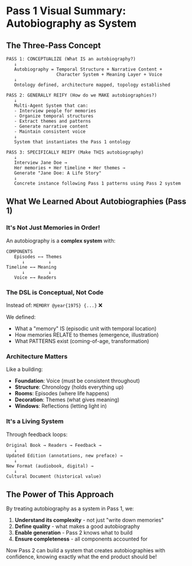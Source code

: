 # Pass 1 Visual Summary: Autobiography as System

## The Three-Pass Concept

```
PASS 1: CONCEPTUALIZE (What IS an autobiography?)
   ↓
   Autobiography = Temporal Structure + Narrative Content + 
                   Character System + Meaning Layer + Voice
   ↓
   Ontology defined, architecture mapped, topology established

PASS 2: GENERALLY REIFY (How do we MAKE autobiographies?)
   ↓
   Multi-Agent System that can:
   - Interview people for memories
   - Organize temporal structures  
   - Extract themes and patterns
   - Generate narrative content
   - Maintain consistent voice
   ↓
   System that instantiates the Pass 1 ontology

PASS 3: SPECIFICALLY REIFY (Make THIS autobiography)
   ↓
   Interview Jane Doe →
   Her memories + Her timeline + Her themes →
   Generate "Jane Doe: A Life Story"
   ↓
   Concrete instance following Pass 1 patterns using Pass 2 system
```

## What We Learned About Autobiographies (Pass 1)

### It's Not Just Memories in Order!

An autobiography is a **complex system** with:

```
COMPONENTS
   Episodes ←→ Themes
      ↓         ↓
Timeline ←→ Meaning
      ↓         ↓
   Voice ←→ Readers
```

### The DSL is Conceptual, Not Code

Instead of: `MEMORY @year{1975} {...}` ❌

We defined: 
- What a "memory" IS (episodic unit with temporal location)
- How memories RELATE to themes (emergence, illustration)
- What PATTERNS exist (coming-of-age, transformation)

### Architecture Matters

Like a building:
- **Foundation**: Voice (must be consistent throughout)
- **Structure**: Chronology (holds everything up)
- **Rooms**: Episodes (where life happens)
- **Decoration**: Themes (what gives meaning)
- **Windows**: Reflections (letting light in)

### It's a Living System

Through feedback loops:
```
Original Book → Readers → Feedback →
   ↓
Updated Edition (annotations, new preface) →
   ↓
New Format (audiobook, digital) →
   ↓
Cultural Document (historical value)
```

## The Power of This Approach

By treating autobiography as a system in Pass 1, we:

1. **Understand its complexity** - not just "write down memories"
2. **Define quality** - what makes a good autobiography
3. **Enable generation** - Pass 2 knows what to build
4. **Ensure completeness** - all components accounted for

Now Pass 2 can build a system that creates autobiographies with confidence, knowing exactly what the end product should be!
